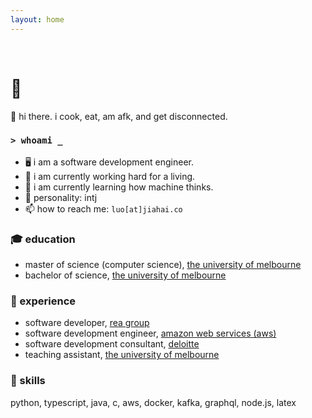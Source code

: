 ```yaml
---
layout: home
---
```


<br/>

# 🐷

👋 hi there. i cook, eat, am afk, and get disconnected.

### `> whoami _`

- 🖥️ i am a software development engineer.
- 🔭 i am currently working hard for a living.
- 🌱 i am currently learning how machine thinks.
- 🤔 personality: intj
- 📫 how to reach me: `luo[at]jiahai.co`

### 🎓 education

- master of science (computer science), [the university of melbourne](https://www.unimelb.edu.au/)
- bachelor of science, [the university of melbourne](https://www.unimelb.edu.au/)

### 🏢 experience

- software developer, [rea group](https://www.rea-group.com/)
- software development engineer, [amazon web services (aws)](https://aws.amazon.com/)
- software development consultant, [deloitte](https://www.deloitte.com/)
- teaching assistant, [the university of melbourne](https://www.unimelb.edu.au/)

### 🚀 skills

python, typescript, java, c, aws, docker, kafka, graphql, node.js, latex
